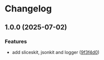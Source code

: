 # Changelog

## 1.0.0 (2025-07-02)


### Features

* add sliceskit, jsonkit and logger ([9f3f4d0](https://github.com/umefy/godash/commit/9f3f4d07ffbbb980bc64a1b20c3e1210b0e7c3bf))
